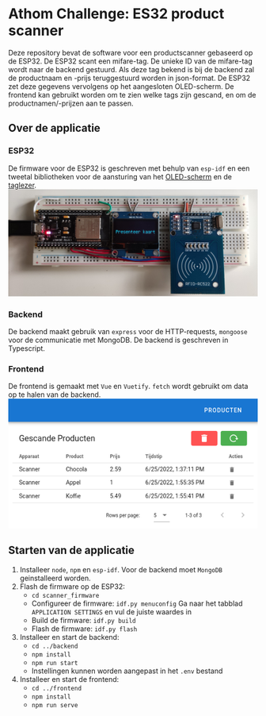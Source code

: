 # Athom Challenge: ES32 product scanner
Deze repository bevat de software voor een productscanner gebaseerd op de ESP32. De ESP32 scant een mifare-tag. De unieke ID van de mifare-tag wordt naar de backend gestuurd. Als deze tag bekend is bij de backend zal de productnaam en -prijs teruggestuurd worden in json-format. De ESP32 zet deze gegevens vervolgens op het aangesloten OLED-scherm. De frontend kan gebruikt worden om te zien welke tags zijn gescand, en om de productnamen/-prijzen aan te passen.

## Over de applicatie
### ESP32
De firmware voor de ESP32 is geschreven met behulp van `esp-idf` en een tweetal bibliotheken voor de aansturing van het [OLED-scherm](https://github.com/olikraus/u8g2.git) en de [taglezer](https://github.com/abobija/esp-idf-rc522.git).
![esp32](img/esp32.jpg)

### Backend
De backend maakt gebruik van `express` voor de HTTP-requests, `mongoose` voor de communicatie met MongoDB. De backend is geschreven in Typescript.

### Frontend
De frontend is gemaakt met `Vue` en `Vuetify`. `fetch` wordt gebruikt om data op te halen van de backend. 
![frontend](img/frontend.png)

## Starten van de applicatie
1. Installeer `node`, `npm` en `esp-idf`. Voor de backend moet `MongoDB` geinstalleerd worden.
2. Flash de firmware op de ESP32:
    - `cd scanner_firmware`
    - Configureer de firmware: `idf.py menuconfig` Ga naar het tabblad `APPLICATION SETTINGS` en vul de juiste waardes in
    - Build de firmware: `idf.py build`
    - Flash de firmware: `idf.py flash`
3. Installeer en start de backend:
    - `cd ../backend`
    - `npm install`
    - `npm run start`
    - Instellingen kunnen worden aangepast in het `.env` bestand
4. Installeer en start de frontend:
    - `cd ../frontend`
    - `npm install`
    - `npm run serve`